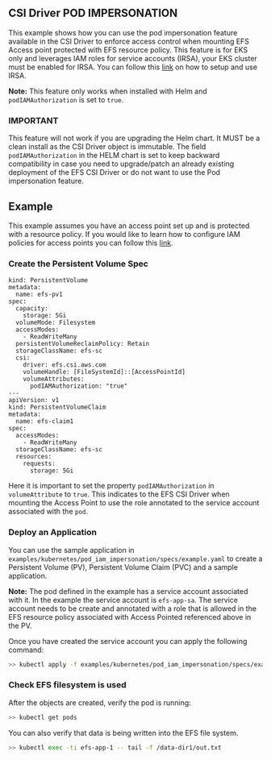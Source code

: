 ## CSI Driver POD IMPERSONATION

This example shows how you can use the pod impersonation feature available 
in the CSI Driver to enforce access control when mounting EFS Access point protected with EFS resource policy.
This feature is for EKS only and leverages IAM roles for service accounts (IRSA), your EKS cluster must be enabled for IRSA. 
You can follow this [link](https://docs.aws.amazon.com/eks/latest/userguide/iam-roles-for-service-accounts.html) on how to setup and use IRSA.

**Note:** This feature only works when installed with Helm and `podIAMAuthorization` is set to `true`. 

### IMPORTANT
This feature will not work if you are upgrading the Helm chart. It MUST be a clean install as the CSI Driver object is immutable. 
The field `podIAMAuthorization` in the HELM chart is set to keep backward compatibility in case you need to upgrade/patch an already existing 
deployment of the EFS CSI Driver or do not want to use the Pod impersonation feature.

## Example

This example assumes you have an access point set up and is protected with a resource policy. 
If you would like to learn how to configure IAM policies for access points you can follow this [link](https://docs.aws.amazon.com/efs/latest/ug/efs-access-points.html#access-points-iam-policy).

### Create the Persistent Volume Spec

```
kind: PersistentVolume
metadata:
  name: efs-pv1
spec:
  capacity:
    storage: 5Gi
  volumeMode: Filesystem
  accessModes:
    - ReadWriteMany
  persistentVolumeReclaimPolicy: Retain
  storageClassName: efs-sc
  csi:
    driver: efs.csi.aws.com
    volumeHandle: [FileSystemId]::[AccessPointId]
    volumeAttributes:
      podIAMAuthorization: "true"
---
apiVersion: v1
kind: PersistentVolumeClaim
metadata:
  name: efs-claim1
spec:
  accessModes:
    - ReadWriteMany
  storageClassName: efs-sc
  resources:
    requests:
      storage: 5Gi
```

Here it is important to set the property `podIAMAuthorization` in `volumeAttribute` to `true`. 
This indicates to the EFS CSI Driver when mounting the Access Point to use 
the role annotated to the service account associated with the `pod`.

### Deploy an Application

You can use the sample application in  `examples/kubernetes/pod_iam_impersonation/specs/example.yaml` 
to create a Persistent Volume (PV), Persistent Volume Claim (PVC) and a sample application. 

**Note:** The pod defined in the example has a service account associated with it. 
In the example the service account is `efs-app-sa`. The service account needs to be create and annotated with a role 
that is allowed in the EFS resource policy associated with Access Pointed referenced above in the PV.

Once you have created the service account you can apply the following command:

```sh
>> kubectl apply -f examples/kubernetes/pod_iam_impersonation/specs/example.yaml
```

### Check EFS filesystem is used
After the objects are created, verify the pod is running:

```sh
>> kubectl get pods
```

You can also verify that data is being written into the EFS file system.

```sh
>> kubectl exec -ti efs-app-1 -- tail -f /data-dir1/out.txt
```
